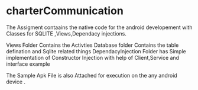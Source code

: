 # charterCommunication


The Assigment contaains the native code for the android developement with Classes for SQLITE ,Views,Dependacy injections.


Views Folder Contains the Activties 
Database folder Contains the table defination and Sqlite related things
DependacyInjection Folder has Simple implementation of Constructor Injection with help of Client,Service and interface example

The Sample Apk File is also Attached for execution on the any android device .
